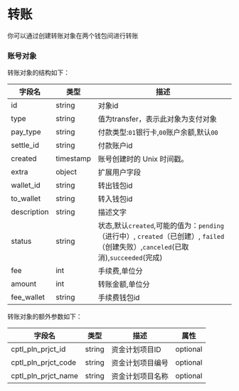 # 转账

你可以通过创建转账对象在两个钱包间进行转账

### 账号对象
转账对象的结构如下：

| 字段名      | 类型      | 描述                               |
| ----------- | --------- | ---------------------------------- |
| id          | string    | 对象id                             |
| type        | string    | 值为transfer，表示此对象为支付对象 |
| pay_type        | string    | 付款类型:`01`银行卡,`00`账户余额,默认`00`|
| settle_id        | string    | 付款账户id|
| created     | timestamp | 账号创建时的 Unix 时间戳。         |
| extra       | object    | 扩展用户字段                       |
| wallet_id   | string    | 转出钱包id                         |
| to_wallet   | string    | 转入钱包id                         |
| description | string    | 描述文字                           |
| status      | string | 状态,默认`created`,可能的值为：`pending`（进行中）, `created`（已创建）, `failed`（创建失败）,`canceled`(已取消),`succeeded`(完成) |
| fee | int    | 手续费,单位分                           |
| amount | int    | 转账金额,单位分                           |
| fee_wallet | string    | 手续费钱包id                           |

转账对象的额外参数如下：

| 字段名       | 类型 | 描述 | 属性 |
| ------------ | ---- | ---- | ---- |
| cptl_pln_prjct_id  | string | 资金计划项目ID |optional  |
| cptl_pln_prjct_code | string | 资金计划项目编号 |optional  |
| cptl_pln_prjct_name | string | 资金计划项目名称 | optional |
